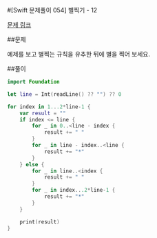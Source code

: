 #[Swift 문제풀이 054] 별찍기 - 12

[문제 링크](https://www.acmicpc.net/problem/2522)

##문제

예제를 보고 별찍는 규칙을 유추한 뒤에 별을 찍어 보세요.

##풀이

```swift 
import Foundation

let line = Int(readLine() ?? "") ?? 0

for index in 1...2*line-1 {
    var result = ""
    if index <= line {
        for _ in 0..<line - index {
            result += " "
        }
        for _ in line - index..<line {
            result += "*"
        }
    } else {
        for _ in line..<index {
            result += " "
        }
        for _ in index...2*line-1 {
            result += "*"
        }
    }

    print(result)
}
```
